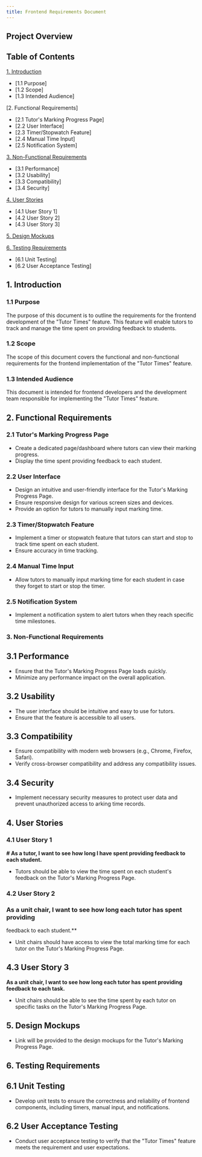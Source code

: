 ```yaml
---
title: Frontend Requirements Document
---
```


## Project Overview

## Table of Contents

[1. Introduction](#1-introduction)

- [1.1 Purpose]
- [1.2 Scope]
- [1.3 Intended Audience]

[2. Functional Requirements]

- [2.1 Tutor's Marking Progress Page]
- [2.2 User Interface]
- [2.3 Timer/Stopwatch Feature]
- [2.4 Manual Time Input]
- [2.5 Notification System]

[3. Non-Functional Requirements](#3-non-functional-requirements)

- [3.1 Performance]
- [3.2 Usability]
- [3.3 Compatibility]
- [3.4 Security]

[4. User Stories](#4-user-stories)

- [4.1 User Story 1]
- [4.2 User Story 2]
- [4.3 User Story 3]

[5. Design Mockups](#5-design-mockups)

[6. Testing Requirements](#6-testing-requirements)

- [6.1 Unit Testing]
- [6.2 User Acceptance Testing]

## 1. Introduction

### 1.1 Purpose

The purpose of this document is to outline the requirements for the frontend
development of the
"Tutor Times" feature. This feature will enable tutors to track and manage the
time spent on
providing feedback to students.

### 1.2 Scope

The scope of this document covers the functional and non-functional requirements
for the frontend
implementation of the "Tutor Times" feature.

### 1.3 Intended Audience

This document is intended for frontend developers and the development team
responsible for
implementing the "Tutor Times" feature.

## 2. Functional Requirements

### 2.1 Tutor's Marking Progress Page

- Create a dedicated page/dashboard where tutors can view their marking progress.
- Display the time spent providing feedback to each student.

### 2.2 User Interface

- Design an intuitive and user-friendly interface for the Tutor's Marking
Progress Page.
- Ensure responsive design for various screen sizes and devices.
- Provide an option for tutors to manually input marking time.

### 2.3 Timer/Stopwatch Feature

- Implement a timer or stopwatch feature that tutors can start and stop to track
time spent on each
  student.
- Ensure accuracy in time tracking.

### 2.4 Manual Time Input

- Allow tutors to manually input marking time for each student in case they
forget to start or stop
  the timer.

### 2.5 Notification System

- Implement a notification system to alert tutors when they reach specific time milestones.

### 3. Non-Functional Requirements

## 3.1 Performance

- Ensure that the Tutor's Marking Progress Page loads quickly.
- Minimize any performance impact on the overall application.

## 3.2 Usability

- The user interface should be intuitive and easy to use for tutors.
- Ensure that the feature is accessible to all users.

## 3.3 Compatibility

- Ensure compatibility with modern web browsers (e.g., Chrome, Firefox, Safari).
- Verify cross-browser compatibility and address any compatibility issues.

## 3.4 Security

- Implement necessary security measures to protect user data and prevent
unauthorized access to
  arking time records.

## 4. User Stories

### 4.1 User Story 1

**# As a tutor, I want to see how long I have spent providing feedback to each student.**

- Tutors should be able to view the time spent on each student's feedback on
the Tutor's Marking
  Progress Page.

### 4.2 User Story 2

### As a unit chair, I want to see how long each tutor has spent providing

feedback to each student.\*\*

- Unit chairs should have access to view the total marking time for each tutor
on the Tutor's
  Marking Progress Page.

## 4.3 User Story 3

**As a unit chair, I want to see how long each tutor has spent providing
feedback to each task.**

- Unit chairs should be able to see the time spent by each tutor on specific
tasks on the Tutor's
  Marking Progress Page.

## 5. Design Mockups

- Link will be provided to the design mockups for the Tutor's Marking Progress Page.

## 6. Testing Requirements

## 6.1 Unit Testing

- Develop unit tests to ensure the correctness and reliability of frontend
components, including
  timers, manual input, and notifications.

## 6.2 User Acceptance Testing

- Conduct user acceptance testing to verify that the "Tutor Times" feature
meets the requirement and
  user expectations.
